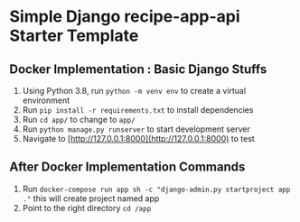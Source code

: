 # Simple Django recipe-app-api Starter Template

##  Docker Implementation : Basic Django Stuffs
 1. Using Python 3.8, run `python -m venv env` to create a virtual environment
 2. Run `pip install -r requirements.txt` to install dependencies
 3. Run `cd app/` to change to `app/`
 3. Run `python manage.py runserver` to start development server
 4. Navigate to [http://127.0.0.1:8000](http://127.0.0.1:8000) to test


 ## After Docker Implementation Commands
 1. Run `docker-compose run app sh -c "django-admin.py startproject app ."` this will create project 
 named app
 2. Point to the right directory `cd /app`
